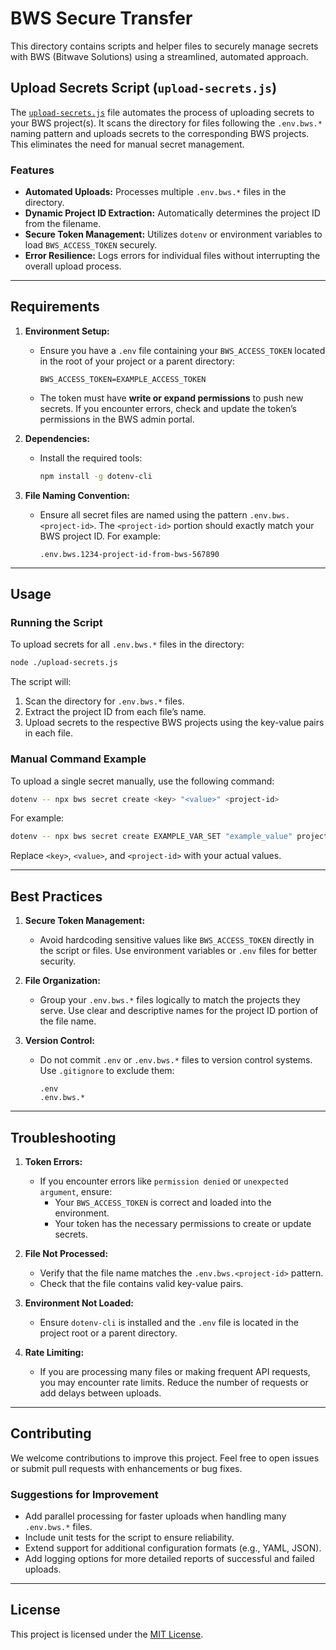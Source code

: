 # BWS Secure Transfer

This directory contains scripts and helper files to securely manage secrets with BWS (Bitwave Solutions) using a streamlined, automated approach.

## Upload Secrets Script (`upload-secrets.js`)

The [`upload-secrets.js`](./upload-secrets.js) file automates the process of uploading secrets to your BWS project(s). It scans the directory for files following the `.env.bws.*` naming pattern and uploads secrets to the corresponding BWS projects. This eliminates the need for manual secret management.

### Features

- **Automated Uploads:** Processes multiple `.env.bws.*` files in the directory.
- **Dynamic Project ID Extraction:** Automatically determines the project ID from the filename.
- **Secure Token Management:** Utilizes `dotenv` or environment variables to load `BWS_ACCESS_TOKEN` securely.
- **Error Resilience:** Logs errors for individual files without interrupting the overall upload process.

---

## Requirements

1. **Environment Setup:**

   - Ensure you have a `.env` file containing your `BWS_ACCESS_TOKEN` located in the root of your project or a parent directory:
     ```env
     BWS_ACCESS_TOKEN=EXAMPLE_ACCESS_TOKEN
     ```
   - The token must have **write or expand permissions** to push new secrets. If you encounter errors, check and update the token’s permissions in the BWS admin portal.

2. **Dependencies:**

   - Install the required tools:
     ```bash
     npm install -g dotenv-cli
     ```

3. **File Naming Convention:**
   - Ensure all secret files are named using the pattern `.env.bws.<project-id>`. The `<project-id>` portion should exactly match your BWS project ID. For example:
     ```
     .env.bws.1234-project-id-from-bws-567890
     ```

---

## Usage

### Running the Script

To upload secrets for all `.env.bws.*` files in the directory:

```bash
node ./upload-secrets.js
```

The script will:

1. Scan the directory for `.env.bws.*` files.
2. Extract the project ID from each file’s name.
3. Upload secrets to the respective BWS projects using the key-value pairs in each file.

### Manual Command Example

To upload a single secret manually, use the following command:

```bash
dotenv -- npx bws secret create <key> "<value>" <project-id>
```

For example:

```bash
dotenv -- npx bws secret create EXAMPLE_VAR_SET "example_value" project-id-1234-548395
```

Replace `<key>`, `<value>`, and `<project-id>` with your actual values.

---

## Best Practices

1. **Secure Token Management:**

   - Avoid hardcoding sensitive values like `BWS_ACCESS_TOKEN` directly in the script or files. Use environment variables or `.env` files for better security.

2. **File Organization:**

   - Group your `.env.bws.*` files logically to match the projects they serve. Use clear and descriptive names for the project ID portion of the file name.

3. **Version Control:**
   - Do not commit `.env` or `.env.bws.*` files to version control systems. Use `.gitignore` to exclude them:
     ```
     .env
     .env.bws.*
     ```

---

## Troubleshooting

1. **Token Errors:**

   - If you encounter errors like `permission denied` or `unexpected argument`, ensure:
     - Your `BWS_ACCESS_TOKEN` is correct and loaded into the environment.
     - Your token has the necessary permissions to create or update secrets.

2. **File Not Processed:**

   - Verify that the file name matches the `.env.bws.<project-id>` pattern.
   - Check that the file contains valid key-value pairs.

3. **Environment Not Loaded:**

   - Ensure `dotenv-cli` is installed and the `.env` file is located in the project root or a parent directory.

4. **Rate Limiting:**
   - If you are processing many files or making frequent API requests, you may encounter rate limits. Reduce the number of requests or add delays between uploads.

---

## Contributing

We welcome contributions to improve this project. Feel free to open issues or submit pull requests with enhancements or bug fixes.

### Suggestions for Improvement

- Add parallel processing for faster uploads when handling many `.env.bws.*` files.
- Include unit tests for the script to ensure reliability.
- Extend support for additional configuration formats (e.g., YAML, JSON).
- Add logging options for more detailed reports of successful and failed uploads.

---

## License

This project is licensed under the [MIT License](LICENSE).
